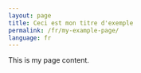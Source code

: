 ```yaml
---
layout: page
title: Ceci est mon titre d'exemple
permalink: /fr/my-example-page/
language: fr
---
```


This is my page content.
